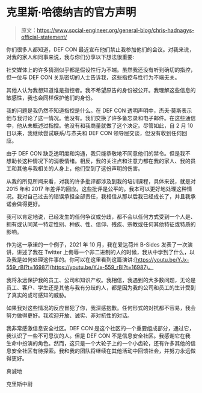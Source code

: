 # 克里斯·哈德纳吉的官方声明

> 原文：<https://www.social-engineer.org/general-blog/chris-hadnagys-official-statement/>

你们很多人都知道，DEF CON 最近宣布他们禁止我参加他们的会议。对我来说，对我的家人和同事来说，我与你们分享以下想法很重要:

社交媒体上的许多猜测似乎都是假设性行为不端。虽然我还没有听到确切的指控，但一位与 DEF CON 关系密切的人士告诉我，这些指控与性行为不端无关。

其他人认为我想知道谁是指控者。我不希望原告的身份被公开。我理解这些信息的敏感性，我也会同样保护他们的身份。

我的问题是我仍然不知道指控是什么。在 DEF CON 透明声明中，杰夫·莫斯表示他与我讨论了这一情况。他没有。我们交换了许多备忘录和电子邮件。在这些通信中，他从未概述过指控。他没有和我商量就做了这个决定。尽管如此，自 2 月 10 日以来，我继续尝试联系/与杰夫和 DEF CON 领导层交谈，但没有收到任何回应。

由于 DEF CON 缺乏透明度和沟通，我只能恭敬地不同意他们的禁令。但是我不想助长这种情况下的消极情绪。相反，我的关注点和注意力都在我的家人、我的员工和其他与我相关的人身上，他们受到了这份声明的伤害。

从我的所见所闻来看，对我的许多批评都涉及到我的培训课程，具体来说，就是对 2015 年和 2017 年差评的回应。这些批评是公平的。我本可以更好地处理这种情况。我对自己过去的错误承担全部责任，我相信从那以后我已经成长了，并且我承诺会做得更好。

我可以肯定地说，已经发生的任何争议或分歧，都不会以任何方式受到一个人是、拥有或认同某一特定性别、种族、性、信仰、残疾、宗教或任何其他特征或特质的影响。

作为这一承诺的一个例子，2021 年 10 月，我在爱达荷州 B-Sides 发表了一次演讲，讲述了我在 Twitter 上侮辱一个非二进制的人的时候，我从中学到了什么，以及我是如何处理这件事的。你可以在这里看到这篇演讲:[https://youtu.be/YJx-559_rBI?t=16987](https://youtu.be/YJx-559_rBI?t=16987)。

我将永远保护我的员工、公司和知识产权。我相信，我遇到的大多数问题，无论是员工、客户、学生还是其他与我有分歧的人，都是因为我的公司和员工的生计受到了真实的或可感知的威胁。

如果我对这些情况的反应冒犯了你，我深感抱歉。任何形式的对抗都不容易，我会努力做得更好。我欢迎开放、诚实、非对抗性的对话。

我非常感激信息安全社区。DEF CON 是这个社区的一个重要组成部分，通过它，我认识了一些不可思议的人。但是 DEF CON 不是信息安全社区。我感谢它在我生命中扮演的角色。然而，这只是一个大轮子上的一个小齿轮，还有许多其他的信息安全社区有待探索。我和我的团队将继续在其他活动中回馈社会，并努力永远做得更好。

真诚地

克里斯中尉